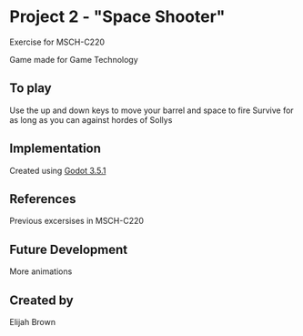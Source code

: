 # Project 2 - "Space Shooter"

Exercise for MSCH-C220

Game made for Game Technology

## To play

Use the up and down keys to move your barrel and space to fire
Survive for as long as you can against hordes of Sollys

## Implementation

Created using [Godot 3.5.1](https://godotengine.org/download)

## References

Previous excersises in MSCH-C220
 
## Future Development

More animations

## Created by 

Elijah Brown
